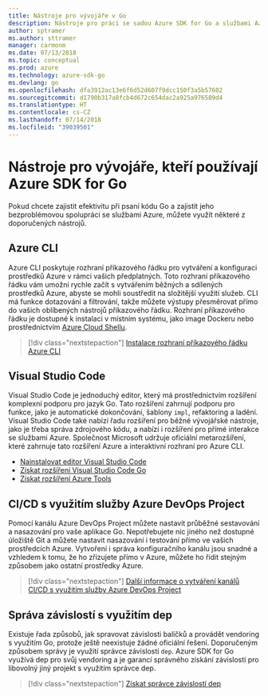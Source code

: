 ```yaml
---
title: Nástroje pro vývojáře v Go
description: Nástroje pro práci se sadou Azure SDK for Go a službami Azure
author: sptramer
ms.author: sttramer
manager: carmonm
ms.date: 07/13/2018
ms.topic: conceptual
ms.prod: azure
ms.technology: azure-sdk-go
ms.devlang: go
ms.openlocfilehash: dfa3912ac13e6f6d52d607f9dcc150f3a5b57602
ms.sourcegitcommit: d1790b317a8fcb4d672c654dac2a925a976589d4
ms.translationtype: HT
ms.contentlocale: cs-CZ
ms.lasthandoff: 07/14/2018
ms.locfileid: "39039501"
---
```

# <a name="tools-for-developers-using-the-azure-sdk-for-go"></a>Nástroje pro vývojáře, kteří používají Azure SDK for Go

Pokud chcete zajistit efektivitu při psaní kódu Go a zajistit jeho bezproblémovou spolupráci se službami Azure, můžete využít některé z doporučených nástrojů.

## <a name="azure-cli"></a>Azure CLI

Azure CLI poskytuje rozhraní příkazového řádku pro vytváření a konfiguraci prostředků Azure v rámci vašich předplatných. Toto rozhraní příkazového řádku vám umožní rychle začít s vytvářením běžných a sdílených prostředků Azure, abyste se mohli soustředit na složitější využití služeb. CLI má funkce dotazování a filtrování, takže můžete výstupy přesměrovat přímo do vašich oblíbených nástrojů příkazového řádku. Rozhraní příkazového řádku je dostupné k instalaci v místním systému, jako image Dockeru nebo prostřednictvím [Azure Cloud Shellu](https://docs.microsoft.com/azure/cloud-shell/overview).

> [!div class="nextstepaction"]
> [Instalace rozhraní příkazového řádku Azure CLI](/cli/azure/install-azure-cli)

## <a name="visual-studio-code"></a>Visual Studio Code

Visual Studio Code je jednoduchý editor, který má prostřednictvím rozšíření komplexní podporu pro jazyk Go. Tato rozšíření zahrnují podporu pro funkce, jako je automatické dokončování, šablony `impl`, refaktoring a ladění. Visual Studio Code také nabízí řadu rozšíření pro běžné vývojářské nástroje, jako je třeba správa zdrojového kódu, a nabízí i rozšíření pro přímé interakce se službami Azure. Společnost Microsoft udržuje oficiální metarozšíření, které zahrnuje tato rozšíření Azure a interaktivní rozhraní pro Azure CLI.

* [Nainstalovat editor Visual Studio Code](https://code.visualstudio.com/Download)
* [Získat rozšíření Visual Studio Code Go](https://code.visualstudio.com/docs/languages/go)
* [Získat rozšíření Azure Tools](https://marketplace.visualstudio.com/items?itemName=ms-vscode.vscode-azureextensionpack)

## <a name="cicd-with-azure-devops-project"></a>CI/CD s využitím služby Azure DevOps Project

Pomocí kanálu Azure DevOps Project můžete nastavit průběžné sestavování a nasazování pro vaše aplikace Go. Nepotřebujete nic jiného než dostupné úložiště Git a můžete nastavit nasazování i testování přímo ve vašich prostředcích Azure. Vytvoření i správa konfiguračního kanálu jsou snadné a vzhledem k tomu, že ho zřizujete přímo v Azure, můžete ho řídit stejným způsobem jako ostatní prostředky Azure.

> [!div class="nextstepaction"]
> [Další informace o vytváření kanálů CI/CD s využitím služby Azure DevOps Project](/devops-project/azure-devops-project-go)

## <a name="dependency-management-with-dep"></a>Správa závislostí s využitím dep

Existuje řada způsobů, jak spravovat závislosti balíčků a provádět vendoring s využitím Go, protože ještě neexistuje žádné oficiální řešení. Doporučeným způsobem správy je využití správce závislostí `dep`. Azure SDK for Go využívá dep pro svůj vendoring a je garancí správného získání závislostí pro libovolný jiný projekt s využitím správce dep.

> [!div class="nextstepaction"]
> [Získat správce závislostí dep](https://github.com/golang/dep)
